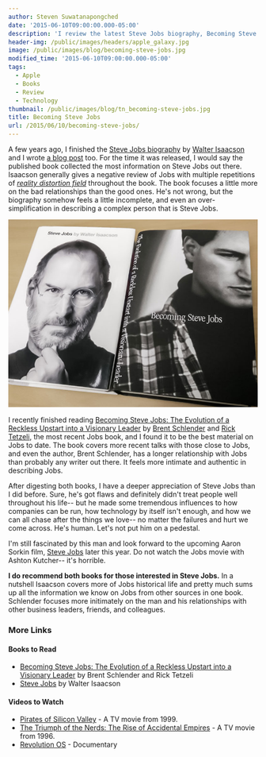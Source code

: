 ```yaml
---
author: Steven Suwatanapongched
date: '2015-06-10T09:00:00.000-05:00'
description: 'I review the latest Steve Jobs biography, Becoming Steve Jobs: The Evolution of a Reckless Upstart into a Visionary Leader, by Brent Schlender and Rick Tetzeli.'
header-img: /public/images/headers/apple_galaxy.jpg
image: /public/images/blog/becoming-steve-jobs.jpg
modified_time: '2015-06-10T09:00:00.000-05:00'
tags:
  - Apple
  - Books
  - Review
  - Technology
thumbnail: /public/images/blog/tn_becoming-steve-jobs.jpg
title: Becoming Steve Jobs
url: /2015/06/10/becoming-steve-jobs/
---
```



A few years ago, I finished the [Steve Jobs biography](http://www.amazon.com/gp/product/1451648537?ie=UTF8&tag=sunpech-20&linkCode=shr&camp=213733&creative=393185&creativeASIN=1451648537&ref_=sr_1_1&qid=1325418866&sr=8-1) by [Walter Isaacson](http://www.amazon.com/Walter-Isaacson/e/B000APFLB8/) and I wrote [a blog post](/2012/01/steve-jobs-biography) too. For the time it was released, I would say the published book collected the most information on Steve Jobs out there. Isaacson generally gives a negative review of Jobs with multiple repetitions of <i>[reality distortion field](https://en.wikipedia.org/wiki/Reality_distortion_field)</i> throughout the book. The book focuses a little more on the bad relationships than the good ones. He's not wrong, but the biography somehow feels a little incomplete, and even an over-simplification in describing a complex person that is Steve Jobs.

![Steve Jobs biographies](/public/images/blog/becoming-steve-jobs.jpg)

I recently finished reading [Becoming Steve Jobs: The Evolution of a Reckless Upstart into a Visionary Leader](http://www.amazon.com/gp/product/0385347405/ref=as_li_tl?ie=UTF8&camp=1789&creative=390957&creativeASIN=0385347405&linkCode=as2&tag=sunpech-20&linkId=M5L3XZ5VJ4MUVL4M) by [Brent Schlender](http://www.amazon.com/Brent-Schlender/e/B00J01WHLK/) and [Rick Tetzeli](http://www.amazon.com/Rick-Tetzeli/e/B00J01W41I/), the most recent Jobs book, and I found it to be the best material on Jobs to date. The book covers more recent talks with those close to Jobs, and even the author, Brent Schlender, has a longer relationship with Jobs than probably any writer out there. It feels more intimate and authentic in describing Jobs.

After digesting both books, I have a deeper appreciation of Steve Jobs than I did before. Sure, he's got flaws and definitely didn't treat people well throughout his life-- but he made some tremendous influences to how companies can be run, how technology by itself isn't enough, and how we can all chase after the things we love-- no matter the failures and hurt we come across. He's human. Let's not put him on a pedestal.

I'm still fascinated by this man and look forward to the upcoming Aaron Sorkin film, [Steve Jobs](http://www.imdb.com/title/tt2080374/) later this year. Do not watch the Jobs movie with Ashton Kutcher-- it's horrible.

<b>I do recommend both books for those interested in Steve Jobs.</b> In a nutshell Isaacson covers more of Jobs historical life and pretty much sums up all the information we know on Jobs from other sources in one book. Schlender focuses more initimately on the man and his relationships with other business leaders, friends, and colleagues.

### More Links

#### Books to Read

* [Becoming Steve Jobs: The Evolution of a Reckless Upstart into a Visionary Leader](http://www.amazon.com/gp/product/0385347405/ref=as_li_tl?ie=UTF8&camp=1789&creative=390957&creativeASIN=0385347405&linkCode=as2&tag=sunpech-20&linkId=M5L3XZ5VJ4MUVL4M) by Brent Schlender and Rick Tetzeli
* [Steve Jobs](http://www.amazon.com/gp/product/1451648537?ie=UTF8&tag=sunpech-20&linkCode=shr&camp=213733&creative=393185&creativeASIN=1451648537&ref_=sr_1_1&qid=1325418866&sr=8-1) by Walter Isaacson

#### Videos to Watch

* [Pirates of Silicon Valley](http://www.imdb.com/title/tt0168122/) - A TV movie from 1999.
* [The Triumph of the Nerds: The Rise of Accidental Empires](http://www.imdb.com/title/tt0115398/) - A TV movie from 1996.
* [Revolution OS](http://www.imdb.com/title/tt0308808/) - Documentary